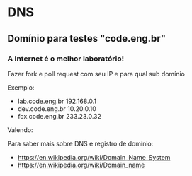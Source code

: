 # DNS
## Domínio para testes "code.eng.br"
### A Internet é o melhor laboratório!

Fazer fork e poll request com seu IP e para qual sub domínio

Exemplo:

- lab.code.eng.br 192.168.0.1
- dev.code.eng.br 10.20.0.10
- fox.code.eng.br 233.23.0.32

Valendo:

Para saber mais sobre DNS e registro de domínio:
- https://en.wikipedia.org/wiki/Domain_Name_System
- https://en.wikipedia.org/wiki/Domain_name
